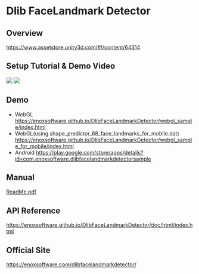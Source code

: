 Dlib FaceLandmark Detector
====================

Overview
-----
<https://www.assetstore.unity3d.com/#!/content/64314>  

Setup Tutorial & Demo Video
-----
[![](http://img.youtube.com/vi/xUw3LillWrs/0.jpg)](https://www.youtube.com/watch?v=xUw3LillWrs)
[![](http://img.youtube.com/vi/pwm66AC7lFk/0.jpg)](https://www.youtube.com/watch?v=pwm66AC7lFk)

Demo
-----
- WebGL
<https://enoxsoftware.github.io/DlibFaceLandmarkDetector/webgl_sample/index.html>
- WebGL(using shape_predictor_68_face_landmarks_for_mobile.dat)
<https://enoxsoftware.github.io/DlibFaceLandmarkDetector/webgl_sample_for_mobile/index.html>
- Android
<https://play.google.com/store/apps/details?id=com.enoxsoftware.dlibfacelandmarkdetectorsample>

Manual
-----
[ReadMe.pdf](/DlibFaceLandmarkDetector/ReadMe.pdf)

API Reference
-----
<https://enoxsoftware.github.io/DlibFaceLandmarkDetector/doc/html/index.html>

Official Site
-----
<https://enoxsoftware.com/dlibfacelandmarkdetector/>
